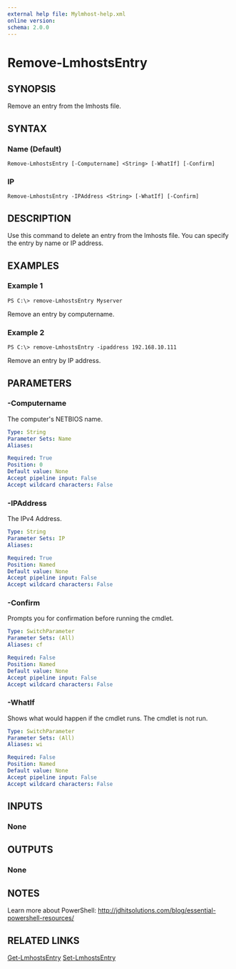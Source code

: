 ```yaml
---
external help file: Mylmhost-help.xml
online version: 
schema: 2.0.0
---
```


# Remove-LmhostsEntry
## SYNOPSIS
Remove an entry from the lmhosts file.

## SYNTAX

### Name (Default)
```
Remove-LmhostsEntry [-Computername] <String> [-WhatIf] [-Confirm]
```

### IP
```
Remove-LmhostsEntry -IPAddress <String> [-WhatIf] [-Confirm]
```

## DESCRIPTION
Use this command to delete an entry from the lmhosts file. You can specify the entry by name or IP address.

## EXAMPLES

### Example 1
```
PS C:\> remove-LmhostsEntry Myserver
```

Remove an entry by computername.

### Example 2
```
PS C:\> remove-LmhostsEntry -ipaddress 192.168.10.111
```

Remove an entry by IP address.

## PARAMETERS

### -Computername
The computer's NETBIOS name.

```yaml
Type: String
Parameter Sets: Name
Aliases: 

Required: True
Position: 0
Default value: None
Accept pipeline input: False
Accept wildcard characters: False
```

### -IPAddress
The IPv4 Address.

```yaml
Type: String
Parameter Sets: IP
Aliases: 

Required: True
Position: Named
Default value: None
Accept pipeline input: False
Accept wildcard characters: False
```

### -Confirm
Prompts you for confirmation before running the cmdlet.

```yaml
Type: SwitchParameter
Parameter Sets: (All)
Aliases: cf

Required: False
Position: Named
Default value: None
Accept pipeline input: False
Accept wildcard characters: False
```

### -WhatIf
Shows what would happen if the cmdlet runs.
The cmdlet is not run.

```yaml
Type: SwitchParameter
Parameter Sets: (All)
Aliases: wi

Required: False
Position: Named
Default value: None
Accept pipeline input: False
Accept wildcard characters: False
```

## INPUTS

### None


## OUTPUTS

### None

## NOTES
Learn more about PowerShell:
http://jdhitsolutions.com/blog/essential-powershell-resources/

## RELATED LINKS
[Get-LmhostsEntry](Get-LmhostsEntry)
[Set-LmhostsEntry](Set-LmhostsEntry)

